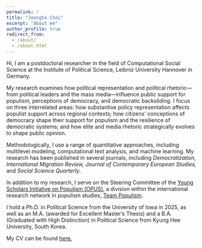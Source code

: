```yaml
---
permalink: /
title: "Jeongho Choi"
excerpt: "About me"
author_profile: true
redirect_from: 
  - /about/
  - /about.html
---
```


Hi, I am a postdoctoral researcher in the field of Computational Social Science at the Institute of Political Science, Leibniz University Hannover in Germany.

My research examines how political representation and political rhetoric—from political leaders and the mass media—influence public support for populism, perceptions of democracy, and democratic backsliding. I focus on three interrelated areas: how substantive policy representation affects populist support across regional contexts; how citizens’ conceptions of democracy shape their support for populism and the resilience of democratic systems; and how elite and media rhetoric strategically evolves to shape public opinion.

Methodologically, I use a range of quantitative approaches, including multilevel modeling, computational text analysis, and machine learning. My research has been published in several journals, including *Democratization,* *International Migration Review,* *Journal of Contemporary European Studies,* and *Social Science Quarterly*.

In addition to my research, I serve on the Steering Committee of the [Young Scholars Initiative on Populism (OPUS)](https://populism.byu.edu/directory/jeongho-choi), a division within the international research network in populism studies, [Team Populism](https://populism.byu.edu/). 

I hold a Ph.D. in Political Science from the University of Iowa in 2025, as well as an M.A. (awarded for Excellent Master’s Thesis) and a B.A. (Graduated with High Distinction) in Political Science from Kyung Hee University, South Korea.

My CV can be found [here.](https://www.dropbox.com/scl/fi/rd2fdym43vb3hqjyr5uow/Jeongho_Choi_cv.pdf?rlkey=v1p9hglhw6uquyej4xxcgt71y&st=syeyclvr&dl=0)
